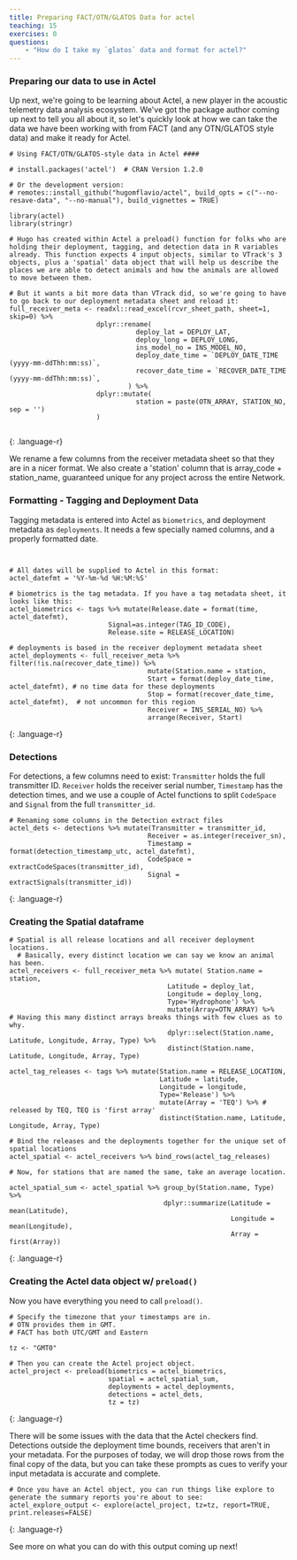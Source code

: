 ```yaml
---
title: Preparing FACT/OTN/GLATOS Data for actel
teaching: 15
exercises: 0
questions:
    - "How do I take my `glatos` data and format for actel?"
---
```

### Preparing our data to use in Actel

Up next, we're going to be learning about Actel, a new player in the acoustic telemetry data analysis ecosystem. We've got the package author coming up next to tell you all about it, so let's quickly look at how we can take the data we have been working with from FACT (and any OTN/GLATOS style data) and make it ready for Actel.

~~~
# Using FACT/OTN/GLATOS-style data in Actel ####

# install.packages('actel')  # CRAN Version 1.2.0

# Or the development version:
# remotes::install_github("hugomflavio/actel", build_opts = c("--no-resave-data", "--no-manual"), build_vignettes = TRUE)

library(actel)
library(stringr)

# Hugo has created within Actel a preload() function for folks who are holding their deployment, tagging, and detection data in R variables already. This function expects 4 input objects, similar to VTrack's 3 objects, plus a 'spatial' data object that will help us describe the places we are able to detect animals and how the animals are allowed to move between them.

# But it wants a bit more data than VTrack did, so we're going to have to go back to our deployment metadata sheet and reload it:
full_receiver_meta <- readxl::read_excel(rcvr_sheet_path, sheet=1, skip=0) %>%
                      dplyr::rename(
                                deploy_lat = DEPLOY_LAT,
                                deploy_long = DEPLOY_LONG,
                                ins_model_no = INS_MODEL_NO,
                                deploy_date_time = `DEPLOY_DATE_TIME   (yyyy-mm-ddThh:mm:ss)`,
                                recover_date_time = `RECOVER_DATE_TIME (yyyy-mm-ddThh:mm:ss)`,
                              ) %>%
                      dplyr::mutate(
                                station = paste(OTN_ARRAY, STATION_NO, sep = '')
                      )


~~~
{: .language-r}

 We rename a few columns from the receiver metadata sheet so that they are in a nicer format. We also create a 'station' column that is array_code + station_name, guaranteed unique for any project across the entire Network.

### Formatting - Tagging and Deployment Data

Tagging metadata is entered into Actel as `biometrics`, and deployment metadata as `deployments`. It needs a few specially named columns, and a properly formatted date.
~~~


# All dates will be supplied to Actel in this format:
actel_datefmt = '%Y-%m-%d %H:%M:%S'

# biometrics is the tag metadata. If you have a tag metadata sheet, it looks like this:
actel_biometrics <- tags %>% mutate(Release.date = format(time, actel_datefmt),
                         Signal=as.integer(TAG_ID_CODE),
                         Release.site = RELEASE_LOCATION)

# deployments is based in the receiver deployment metadata sheet
actel_deployments <- full_receiver_meta %>% filter(!is.na(recover_date_time)) %>%
                                   mutate(Station.name = station,
                                   Start = format(deploy_date_time, actel_datefmt), # no time data for these deployments
                                   Stop = format(recover_date_time, actel_datefmt),  # not uncommon for this region
                                   Receiver = INS_SERIAL_NO) %>%
                                   arrange(Receiver, Start)

~~~
{: .language-r}

### Detections

For detections, a few columns need to exist: `Transmitter` holds the full transmitter ID. `Receiver` holds the receiver serial number, `Timestamp` has the detection times, and we use a couple of Actel functions to split `CodeSpace` and `Signal` from the full `transmitter_id`.

~~~
# Renaming some columns in the Detection extract files   
actel_dets <- detections %>% mutate(Transmitter = transmitter_id,
                                   Receiver = as.integer(receiver_sn),
                                   Timestamp = format(detection_timestamp_utc, actel_datefmt),
                                   CodeSpace = extractCodeSpaces(transmitter_id),
                                   Signal = extractSignals(transmitter_id))
~~~
{: .language-r}

### Creating the Spatial dataframe


~~~
# Spatial is all release locations and all receiver deployment locations.
  # Basically, every distinct location we can say we know an animal has been.
actel_receivers <- full_receiver_meta %>% mutate( Station.name = station,
                                        Latitude = deploy_lat,
                                        Longitude = deploy_long,
                                        Type='Hydrophone') %>%
                                        mutate(Array=OTN_ARRAY) %>%    # Having this many distinct arrays breaks things with few clues as to why.
                                        dplyr::select(Station.name, Latitude, Longitude, Array, Type) %>%
                                        distinct(Station.name, Latitude, Longitude, Array, Type)

actel_tag_releases <- tags %>% mutate(Station.name = RELEASE_LOCATION,
                                      Latitude = latitude,
                                      Longitude = longitude,
                                      Type='Release') %>%
                                      mutate(Array = 'TEQ') %>% # released by TEQ, TEQ is 'first array'
                                      distinct(Station.name, Latitude, Longitude, Array, Type)

# Bind the releases and the deployments together for the unique set of spatial locations
actel_spatial <- actel_receivers %>% bind_rows(actel_tag_releases)

# Now, for stations that are named the same, take an average location.

actel_spatial_sum <- actel_spatial %>% group_by(Station.name, Type) %>%
                                       dplyr::summarize(Latitude = mean(Latitude),
                                                        Longitude = mean(Longitude),
                                                        Array =  first(Array))

~~~
{: .language-r}


### Creating the Actel data object w/ `preload()`

Now you have everything you need to call `preload()`.

~~~
# Specify the timezone that your timestamps are in.
# OTN provides them in GMT.
# FACT has both UTC/GMT and Eastern

tz <- "GMT0"

# Then you can create the Actel project object.
actel_project <- preload(biometrics = actel_biometrics,
                         spatial = actel_spatial_sum,
                         deployments = actel_deployments,
                         detections = actel_dets,
                         tz = tz)
~~~
{: .language-r}

There will be some issues with the data that the Actel checkers find. Detections outside the deployment time bounds, receivers that aren't in your metadata. For the purposes of today, we will drop those rows from the final copy of the data, but you can take these prompts as cues to verify your input metadata is accurate and complete.

~~~
# Once you have an Actel object, you can run things like explore to generate the summary reports you're about to see:
actel_explore_output <- explore(actel_project, tz=tz, report=TRUE, print.releases=FALSE)

~~~
{: .language-r}

See more on what you can do with this output coming up next!
